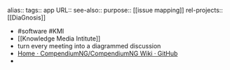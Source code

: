 alias::
tags:: app
URL::
see-also::
purpose:: [[issue mapping]]
rel-projects:: [[DiaGnosis]]
- #software #KMI
- [[Knowledge Media Intitute]]
- turn every meeting into a diagrammed discussion
- [Home · CompendiumNG/CompendiumNG Wiki · GitHub](https://github.com/CompendiumNG/CompendiumNG/wiki)
-
